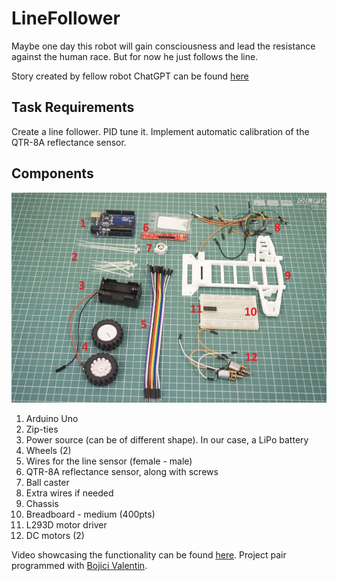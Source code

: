 # LineFollower
Maybe one day this robot will gain consciousness and lead the resistance against the human race. 
But for now he just follows the line.

Story created by fellow robot ChatGPT can be found [here](story.md)

## Task Requirements
Create a line follower. PID tune it. Implement automatic calibration of the QTR-8A reflectance sensor.

## Components
<img src="./setup.jpeg">

1. Arduino Uno
2. Zip-ties
3. Power source (can be of different shape). In our case, a LiPo battery
4. Wheels (2)
5. Wires for the line sensor (female - male)
6. QTR-8A reflectance sensor, along with screws
7. Ball caster
8. Extra wires if needed
9. Chassis
10. Breadboard - medium (400pts)
11. L293D motor driver
12. DC motors (2)


Video showcasing the functionality can be found [here](https://youtu.be/GUKyuXd97sc). Project pair programmed with [Bojici Valentin](https://github.com/valibojici).
